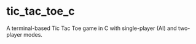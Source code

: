 # tic_tac_toe_c
A terminal-based Tic Tac Toe game in C with single-player (AI) and two-player modes.
